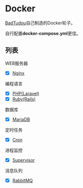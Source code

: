 # Docker
[BadTudou](https://github.com/badtudou/ 'BadTudou')自己制造的Docker轮子。

自行配置**docker-compose.yml**更佳。

## 列表
WEB服务器
- [x] [Nginx](./Nginx 'Nginx')

编程语言
- [x] [PHP(Laravel)](./Php-fpm 'PHP')
- [x] [Ruby(Rails)](./Rails 'Ruby')

数据库
- [X] [MariaDB](./MariaDB 'MariaDB')

定时任务
- [X] [Cron](./Cron 'Cron')

进程监控
- [X] [Supervisor](./Supervisor 'Supervisor')

消息队列
- [X] [RabbitMQ](./RabbitMQ 'RabbitMQ')
